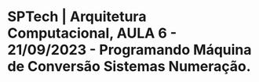 # SPTech | Arquitetura Computacional, AULA 6 - 21/09/2023 - Programando Máquina de Conversão Sistemas Numeração.
